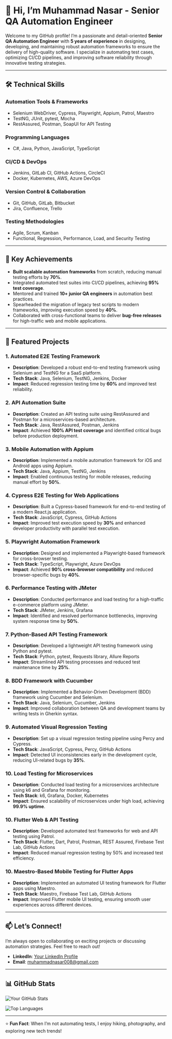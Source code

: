 # 👋 Hi, I’m Muhammad Nasar - Senior QA Automation Engineer

Welcome to my GitHub profile! I’m a passionate and detail-oriented **Senior QA Automation Engineer** with **5 years of experience** in designing, developing, and maintaining robust automation frameworks to ensure the delivery of high-quality software. I specialize in automating test cases, optimizing CI/CD pipelines, and improving software reliability through innovative testing strategies.

---

## 🛠️ Technical Skills

### **Automation Tools & Frameworks**
- Selenium WebDriver, Cypress, Playwright, Appium, Patrol, Maestro
- TestNG, JUnit, pytest, Mocha
- RestAssured, Postman, SoapUI for API Testing

### **Programming Languages**
- C#, Java, Python, JavaScript, TypeScript

### **CI/CD & DevOps**
- Jenkins, GitLab CI, GitHub Actions, CircleCI
- Docker, Kubernetes, AWS, Azure DevOps

### **Version Control & Collaboration**
- Git, GitHub, GitLab, Bitbucket
- Jira, Confluence, Trello

### **Testing Methodologies**
- Agile, Scrum, Kanban
- Functional, Regression, Performance, Load, and Security Testing

---

## 🚀 Key Achievements

- **Built scalable automation frameworks** from scratch, reducing manual testing efforts by **70%**.
- Integrated automated test suites into CI/CD pipelines, achieving **95% test coverage**.
- Mentored and trained **10+ junior QA engineers** in automation best practices.
- Spearheaded the migration of legacy test scripts to modern frameworks, improving execution speed by **40%**.
- Collaborated with cross-functional teams to deliver **bug-free releases** for high-traffic web and mobile applications.

---

## 🌟 Featured Projects

### 1. **Automated E2E Testing Framework**
   - **Description**: Developed a robust end-to-end testing framework using Selenium and TestNG for a SaaS platform.
   - **Tech Stack**: Java, Selenium, TestNG, Jenkins, Docker
   - **Impact**: Reduced regression testing time by **60%** and improved test reliability.

### 2. **API Automation Suite**
   - **Description**: Created an API testing suite using RestAssured and Postman for a microservices-based architecture.
   - **Tech Stack**: Java, RestAssured, Postman, Jenkins
   - **Impact**: Achieved **100% API test coverage** and identified critical bugs before production deployment.

### 3. **Mobile Automation with Appium**
   - **Description**: Implemented a mobile automation framework for iOS and Android apps using Appium.
   - **Tech Stack**: Java, Appium, TestNG, Jenkins
   - **Impact**: Enabled continuous testing for mobile releases, reducing manual effort by **50%**.

### 4. **Cypress E2E Testing for Web Applications**
   - **Description**: Built a Cypress-based framework for end-to-end testing of a modern React.js application.
   - **Tech Stack**: JavaScript, Cypress, GitHub Actions
   - **Impact**: Improved test execution speed by **30%** and enhanced developer productivity with parallel test execution.

### 5. **Playwright Automation Framework**
   - **Description**: Designed and implemented a Playwright-based framework for cross-browser testing.
   - **Tech Stack**: TypeScript, Playwright, Azure DevOps
   - **Impact**: Achieved **90% cross-browser compatibility** and reduced browser-specific bugs by **40%**.

### 6. **Performance Testing with JMeter**
   - **Description**: Conducted performance and load testing for a high-traffic e-commerce platform using JMeter.
   - **Tech Stack**: JMeter, Jenkins, Grafana
   - **Impact**: Identified and resolved performance bottlenecks, improving system response time by **50%**.

### 7. **Python-Based API Testing Framework**
   - **Description**: Developed a lightweight API testing framework using Python and pytest.
   - **Tech Stack**: Python, pytest, Requests library, Allure Reports
   - **Impact**: Streamlined API testing processes and reduced test maintenance time by **25%**.

### 8. **BDD Framework with Cucumber**
   - **Description**: Implemented a Behavior-Driven Development (BDD) framework using Cucumber and Selenium.
   - **Tech Stack**: Java, Selenium, Cucumber, Jenkins
   - **Impact**: Improved collaboration between QA and development teams by writing tests in Gherkin syntax.

### 9. **Automated Visual Regression Testing**
   - **Description**: Set up a visual regression testing pipeline using Percy and Cypress.
   - **Tech Stack**: JavaScript, Cypress, Percy, GitHub Actions
   - **Impact**: Detected UI inconsistencies early in the development cycle, reducing UI-related bugs by **35%**.

### 10. **Load Testing for Microservices**
   - **Description**: Conducted load testing for a microservices architecture using k6 and Grafana for monitoring.
   - **Tech Stack**: k6, Grafana, Docker, Kubernetes
   - **Impact**: Ensured scalability of microservices under high load, achieving **99.9% uptime**.

### 10. **Flutter Web & API Testing**
   - **Description**: Developed automated test frameworks for web and API testing using Patrol.
   - **Tech Stack**: Flutter, Dart, Patrol, Postman, REST Assured, Firebase Test Lab, GitHub Actions
   - **Impact**: Reduced manual regression testing by 50% and increased test efficiency.

### 10. **Maestro-Based Mobile Testing for Flutter Apps**
   - **Description**: Implemented an automated UI testing framework for Flutter apps using Maestro.
   - **Tech Stack**:  Maestro, Firebase Test Lab, GitHub Actions
   - **Impact**:  Improved Flutter mobile UI testing, ensuring smooth user experiences across different devices.
---

## 📫 Let’s Connect!
I’m always open to collaborating on exciting projects or discussing automation strategies. Feel free to reach out!

- **LinkedIn**: [Your LinkedIn Profile]( https://www.linkedin.com/in/muhammad-nasar-563a3a196/)
- **Email**: muhammadnasar008@gmail.com

---

## 📊 GitHub Stats

![Your GitHub Stats](https://github-readme-stats.vercel.app/api?username=MuhammadNasar008&show_icons=true&theme=radical)

![Top Languages](https://github-readme-stats.vercel.app/api/top-langs/?username=MuhammadNasar008&layout=compact&theme=radical)

---

⭐️ **Fun Fact**: When I’m not automating tests, I enjoy hiking, photography, and exploring new tech trends!
